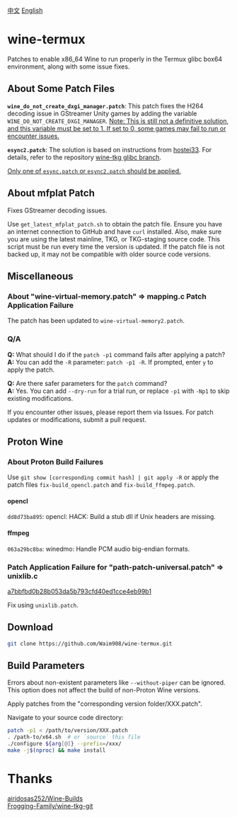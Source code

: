 [中文](README.md) [English](README-EN.md)

# wine-termux

Patches to enable x86_64 Wine to run properly in the Termux glibc box64 environment, along with some issue fixes.

## About Some Patch Files

**`wine_do_not_create_dxgi_manager.patch`**: This patch fixes the H264 decoding issue in GStreamer Unity games by adding the variable `WINE_DO_NOT_CREATE_DXGI_MANAGER`. <u>Note: This is still not a definitive solution, and this variable must be set to 1. If set to 0, some games may fail to run or encounter issues.</u>

**`esync2.patch`**: The solution is based on instructions from <u>hostei33</u>. For details, refer to the repository [wine-tkg glibc branch](https://github.com/hostei33/wine-tkg).

<u>Only one of `esync.patch` or `esync2.patch` should be applied.</u>

## About mfplat Patch

Fixes GStreamer decoding issues.

Use `get_latest_mfplat_patch.sh` to obtain the patch file. Ensure you have an internet connection to GitHub and have `curl` installed. Also, make sure you are using the latest mainline, TKG, or TKG-staging source code. This script must be run every time the version is updated. If the patch file is not backed up, it may not be compatible with older source code versions.

## Miscellaneous

### About "wine-virtual-memory.patch" => mapping.c Patch Application Failure

The patch has been updated to `wine-virtual-memory2.patch`.

### Q/A

**Q:** What should I do if the `patch -p1` command fails after applying a patch?  
**A:** You can add the `-R` parameter: `patch -p1 -R`. If prompted, enter `y` to apply the patch.

**Q:** Are there safer parameters for the `patch` command?  
**A:** Yes. You can add `--dry-run` for a trial run, or replace `-p1` with `-Np1` to skip existing modifications.

If you encounter other issues, please report them via Issues. For patch updates or modifications, submit a pull request.

## Proton Wine

### About Proton Build Failures

Use `git show [corresponding commit hash] | git apply -R` or apply the patch files `fix-build_opencl.patch` and `fix-build_ffmpeg.patch`.

#### opencl
`dd8d73ba895`: opencl: HACK: Build a stub dll if Unix headers are missing.

#### ffmpeg
`063a29bc8ba`: winedmo: Handle PCM audio big-endian formats.

### Patch Application Failure for "path-patch-universal.patch" => unixlib.c

[a7bbfbd0b28b053da5b793cfd40ed1cce4eb99b1](https://github.com/ValveSoftware/wine/commit/a7bbfbd0b28b053da5b793cfd40ed1cce4eb99b1)

Fix using `unixlib.patch`.

## Download

```bash
git clone https://github.com/Waim908/wine-termux.git
```

## Build Parameters

Errors about non-existent parameters like `--without-piper` can be ignored. This option does not affect the build of non-Proton Wine versions.

Apply patches from the "corresponding version folder/XXX.patch".

Navigate to your source code directory:

```bash
patch -p1 < /path/to/version/XXX.patch
. /path-to/x64.sh  # or `source` this file
./configure ${arg[@]} --prefix=/xxx/
make -j$(nproc) && make install
```

# Thanks
[airidosas252/Wine-Builds](https://github.com/airidosas252/Wine-Builds)  
[Frogging-Family/wine-tkg-git](https://github.com/Frogging-Family/wine-tkg-git)